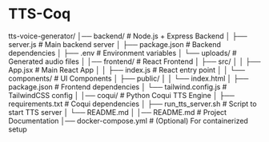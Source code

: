 # TTS-Coq


tts-voice-generator/
│── backend/                  # Node.js + Express Backend
│   ├── server.js             # Main backend server
│   ├── package.json          # Backend dependencies
│   ├── .env                  # Environment variables
│   └── uploads/              # Generated audio files
│
│── frontend/                 # React Frontend
│   ├── src/
│   │   ├── App.jsx           # Main React App
│   │   ├── index.js          # React entry point
│   │   └── components/       # UI Components
│   ├── public/
│   │   └── index.html
│   ├── package.json          # Frontend dependencies
│   └── tailwind.config.js    # TailwindCSS config
│
│── coqui/                    # Python Coqui TTS Engine
│   ├── requirements.txt      # Coqui dependencies
│   ├── run_tts_server.sh     # Script to start TTS server
│   └── README.md
│
│── README.md                 # Project Documentation
│── docker-compose.yml        # (Optional) For containerized setup
